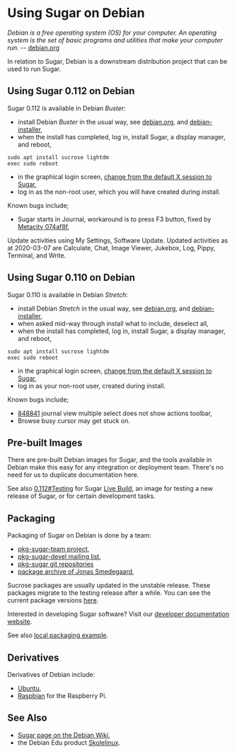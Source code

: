 Using Sugar on Debian
=====================

*Debian is a free operating system (OS) for your computer. An operating system is the set of basic programs and utilities that make your computer run.* -- [debian.org](https://www.debian.org/)

In relation to Sugar, Debian is a downstream distribution project that can be used to run Sugar.

Using Sugar 0.112 on Debian
---------------------------

Sugar 0.112 is available in Debian *Buster*:

-   install Debian *Buster* in the usual way, see [debian.org](https://www.debian.org/), and [debian-installer](https://www.debian.org/releases/stretch/debian-installer/),
-   when the install has completed, log in, install Sugar, a display manager, and reboot,

```
sudo apt install sucrose lightdm
exec sudo reboot
```

-   in the graphical login screen, [change from the default X session to Sugar](https://github.com/sugarlabs/sugar-docs/blob/master/src/sugar-logging-in.md),
-   log in as the non-root user, which you will have created during install.

Known bugs include;

-   Sugar starts in Journal, workaround is to press F3 button, fixed by [Metacity 074af8f](https://github.com/GNOME/metacity/commit/074af8f87ef89b13ff326fb5d04ee424bbfd4ced),

Update activities using My Settings, Software Update.  Updated activities as at 2020-03-07 are Calculate, Chat, Image Viewer, Jukebox, Log, Pippy, Terminal, and Write.

Using Sugar 0.110 on Debian
---------------------------

Sugar 0.110 is available in Debian *Stretch*:

-   install Debian *Stretch* in the usual way, see [debian.org](https://www.debian.org/), and [debian-installer](https://www.debian.org/releases/stretch/debian-installer/),
-   when asked mid-way through install what to include, deselect all,
-   when the install has completed, log in, install Sugar, a display manager, and reboot,

```
sudo apt install sucrose lightdm
exec sudo reboot
```

-   in the graphical login screen, [change from the default X session to Sugar](https://github.com/sugarlabs/sugar-docs/blob/master/src/sugar-logging-in.md),
-   log in as your non-root user, created during install.

Known bugs include;

-   [848841](https://bugs.debian.org/cgi-bin/bugreport.cgi?bug=848841) journal view multiple select does not show actions toolbar,
-   Browse busy cursor may get stuck on.

Pre-built Images
----------------

There are pre-built Debian images for Sugar, and the tools available in Debian make this easy for any integration or deployment team. There's no need for us to duplicate documentation here.

See also [0.112\#Testing](http://wiki.sugarlabs.org/go/0.112#Testing "wikilink") for Sugar [Live Build](http://wiki.sugarlabs.org/go/Live_Build "wikilink"), an image for testing a new release of Sugar, or for certain development tasks.

Packaging
---------

Packaging of Sugar on Debian is done by a team:

-   [pkg-sugar-team project](https://salsa.debian.org/pkg-sugar-team),
-   [pkg-sugar-devel mailing list](https://lists.alioth.debian.org/mailman/listinfo/pkg-sugar-devel),
-   [pkg-sugar git repositories](https://salsa.debian.org/pkg-sugar-team/sugar)
-   [package archive of Jonas Smedegaard](http://debian.jones.dk/pkg/sugar_/),

Sucrose packages are usually updated in the unstable release. These packages migrate to the testing release after a while. You can see the current package versions [here](http://packages.debian.org/search?keywords=sugar&searchon=names&suite=all&section=all).

Interested in developing Sugar software?  Visit our [developer documentation website](http://developer.sugarlabs.org/).

See also [local packaging example](debian-packaging-example.md).

Derivatives
-----------

Derivatives of Debian include:

-   [Ubuntu](ubuntu.md),
-   [Raspbian](raspbian.md) for the Raspberry Pi.

See Also
--------

-   [Sugar page on the Debian Wiki](https://wiki.debian.org/Sugar),
-   the Debian Edu product [Skolelinux](http://wiki.sugarlabs.org/go/Skolelinux).
